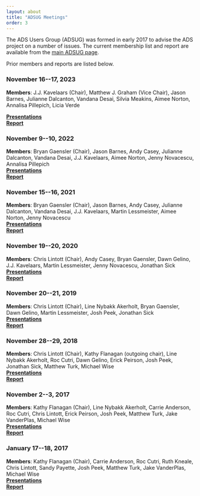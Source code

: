 ```yaml
---
layout: about
title: "ADSUG Meetings"
order: 3
---
```


The ADS Users Group (ADSUG) was formed in early 2017 to advise the ADS project on a number of issues. The current membership list and report are available from the [main ADSUG page](../adsug/adsug.html).

Prior members and reports are listed below.

### November 16--17, 2023
**Members**: J.J. Kavelaars (Chair), Matthew J. Graham (Vice Chair), Jason Barnes, Julianne Dalcanton, Vandana Desai, Silvia Meakins, Aimee Norton, Annalisa Pillepich, Licia Verde 

**[Presentations](../adsug/past_meetings/2023-11-16-202311-program.html)**  
**[Report](https://ads.harvard.edu/adsug/2023/ADSUGReport2023.pdf)**

### November 9--10, 2022
**Members**: Bryan Gaensler (Chair), Jason Barnes, Andy Casey, Julianne Dalcanton, Vandana Desai, J.J. Kavelaars, Aimee Norton, Jenny Novacescu, Annalisa Pillepich    
**[Presentations](../adsug/past_meetings/2022-11-01-202211-program.html)**   
**[Report](https://ads.harvard.edu/adsug/2022/ADSUG_report_2022.pdf)** 

### November 15--16, 2021
**Members**: Bryan Gaensler (Chair), Jason Barnes, Andy Casey, Julianne Dalcanton, Vandana Desai, J.J. Kavelaars, Martin Lessmeister, Aimee Norton, Jenny Novacescu   
**[Presentations](../adsug/past_meetings/2021-11-01-202111-program.html)**   
**[Report](https://ads.harvard.edu/adsug/2021/ADSUG_2021-Report.pdf)**

### November 19--20, 2020
**Members**: Chris Lintott (Chair), Andy Casey, Bryan Gaensler, Dawn Gelino, J.J. Kavelaars, Martin Lessmeister, Jenny Novacescu, Jonathan Sick  
**[Presentations](../adsug/past_meetings/2020-11-01-202011-program.html)**  
**[Report](http://ads.harvard.edu/adsug/2020/ADSUG_Report_2020.pdf)**

### November 20--21, 2019
**Members**: Chris Lintott (Chair), Line Nybakk Akerholt, Bryan Gaensler, Dawn Gelino, Martin Lessmeister, Josh Peek, Jonathan Sick  
**[Presentations](../adsug/past_meetings/2019-11-01-201911-program.html)**  
**[Report](http://ads.harvard.edu/adsug/2019/ADSUG_Report_2019.pdf)**

### November 28--29, 2018
**Members**: Chris Lintott (Chair), Kathy Flanagan (outgoing chair), Line Nybakk Akerholt, Roc Cutri, Dawn Gelino, Erick Peirson, Josh Peek, Jonathan Sick, Matthew Turk, Michael Wise  
**[Presentations](../adsug/past_meetings/2018-11-01-201811-program.html)**  
**[Report](http://ads.harvard.edu/adsug/2018/ADSUG_Report_2018.pdf)**

### November 2--3, 2017
**Members**: Kathy Flanagan (Chair), Line Nybakk Akerholt, Carrie Anderson, Roc Cutri, Chris Lintott, Erick Peirson, Josh Peek, Matthew Turk,  Jake VanderPlas, Michael Wise  
**[Presentations](../adsug/past_meetings/2018-01-01-201711-program.html)**  
**[Report](http://ads.harvard.edu/adsug/2017b/ADSUG_Report_Jan2018.pdf)**

### January 17--18, 2017
**Members**: Kathy Flanagan (Chair), Carrie Anderson, Roc Cutri, Ruth Kneale, Chris Lintott, Sandy Payette, Josh Peek, Matthew Turk, Jake VanderPlas, Michael Wise  
**[Presentations](../adsug/past_meetings/2018-01-01-201701-program.html)**  
**[Report](http://ads.harvard.edu/adsug/2017/ADSUG_Report.pdf)**
